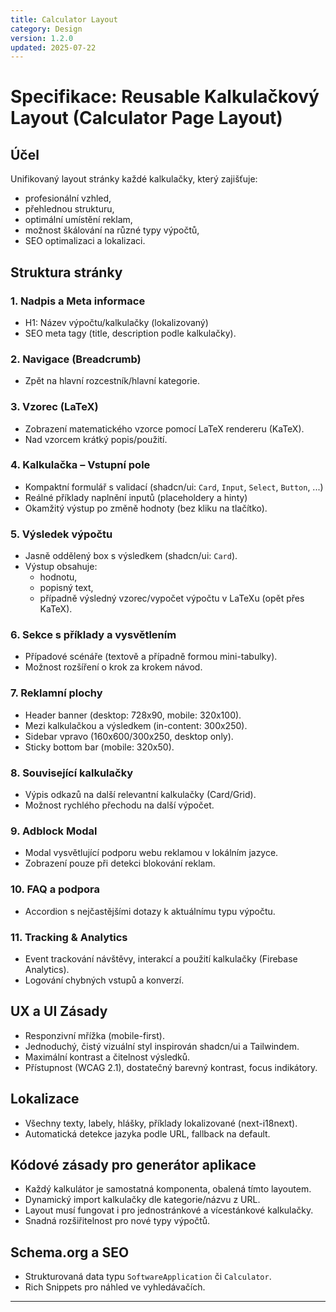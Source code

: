 ```yaml
---
title: Calculator Layout
category: Design
version: 1.2.0
updated: 2025-07-22
---
```


# Specifikace: Reusable Kalkulačkový Layout (Calculator Page Layout)

## Účel
Unifikovaný layout stránky každé kalkulačky, který zajišťuje:
- profesionální vzhled,
- přehlednou strukturu,
- optimální umístění reklam,
- možnost škálování na různé typy výpočtů,
- SEO optimalizaci a lokalizaci.

## Struktura stránky

### 1. Nadpis a Meta informace
- H1: Název výpočtu/kalkulačky (lokalizovaný)
- SEO meta tagy (title, description podle kalkulačky).

### 2. Navigace (Breadcrumb)
- Zpět na hlavní rozcestník/hlavní kategorie.

### 3. Vzorec (LaTeX)
- Zobrazení matematického vzorce pomocí LaTeX rendereru (KaTeX).
- Nad vzorcem krátký popis/použití.

### 4. Kalkulačka – Vstupní pole
- Kompaktní formulář s validací (shadcn/ui: `Card`, `Input`, `Select`, `Button`, ...)
- Reálné příklady naplnění inputů (placeholdery a hinty)
- Okamžitý výstup po změně hodnoty (bez kliku na tlačítko).

### 5. Výsledek výpočtu
- Jasně oddělený box s výsledkem (shadcn/ui: `Card`).
- Výstup obsahuje:
    - hodnotu,
    - popisný text,
    - případně výsledný vzorec/vypočet výpočtu v LaTeXu (opět přes KaTeX).

### 6. Sekce s příklady a vysvětlením
- Případové scénáře (textově a případně formou mini-tabulky).
- Možnost rozšíření o krok za krokem návod.

### 7. Reklamní plochy
- Header banner (desktop: 728x90, mobile: 320x100).
- Mezi kalkulačkou a výsledkem (in-content: 300x250).
- Sidebar vpravo (160x600/300x250, desktop only).
- Sticky bottom bar (mobile: 320x50).

### 8. Související kalkulačky
- Výpis odkazů na další relevantní kalkulačky (Card/Grid).
- Možnost rychlého přechodu na další výpočet.

### 9. Adblock Modal
- Modal vysvětlující podporu webu reklamou v lokálním jazyce.
- Zobrazení pouze při detekci blokování reklam.

### 10. FAQ a podpora
- Accordion s nejčastějšími dotazy k aktuálnímu typu výpočtu.

### 11. Tracking & Analytics
- Event trackování návštěvy, interakcí a použití kalkulačky (Firebase Analytics).
- Logování chybných vstupů a konverzí.

## UX a UI Zásady
- Responzivní mřížka (mobile-first).
- Jednoduchý, čistý vizuální styl inspirován shadcn/ui a Tailwindem.
- Maximální kontrast a čitelnost výsledků.
- Přístupnost (WCAG 2.1), dostatečný barevný kontrast, focus indikátory.

## Lokalizace
- Všechny texty, labely, hlášky, příklady lokalizované (next-i18next).
- Automatická detekce jazyka podle URL, fallback na default.

## Kódové zásady pro generátor aplikace
- Každý kalkulátor je samostatná komponenta, obalená tímto layoutem.
- Dynamický import kalkulačky dle kategorie/názvu z URL.
- Layout musí fungovat i pro jednostránkové a vícestánkové kalkulačky.
- Snadná rozšiřitelnost pro nové typy výpočtů.

## Schema.org a SEO
- Strukturovaná data typu `SoftwareApplication` či `Calculator`.
- Rich Snippets pro náhled ve vyhledávačích.

---

